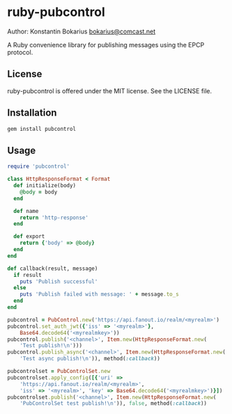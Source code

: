ruby-pubcontrol
===============

Author: Konstantin Bokarius <bokarius@comcast.net>

A Ruby convenience library for publishing messages using the EPCP protocol.

License
-------

ruby-pubcontrol is offered under the MIT license. See the LICENSE file.

Installation
------------

```sh
gem install pubcontrol
```

Usage
-----

```Ruby
require 'pubcontrol'

class HttpResponseFormat < Format
  def initialize(body)
    @body = body
  end

  def name
    return 'http-response'
  end

  def export
    return {'body' => @body}
  end
end

def callback(result, message)
  if result
    puts 'Publish successful'
  else
    puts 'Publish failed with message: ' + message.to_s
  end
end

pubcontrol = PubControl.new('https://api.fanout.io/realm/<myrealm>')
pubcontrol.set_auth_jwt({'iss' => '<myrealm>'},
    Base64.decode64('<myrealmkey>'))
pubcontrol.publish('<channel>', Item.new(HttpResponseFormat.new(
    'Test publish!\n')))
pubcontrol.publish_async('<channel>', Item.new(HttpResponseFormat.new(
    'Test async publish!\n')), method(:callback))

pubcontrolset = PubControlSet.new
pubcontrolset.apply_config([{'uri' => 
    'https://api.fanout.io/realm/<myrealm>', 
    'iss' => '<myrealm>', 'key' => Base64.decode64('<myrealmkey>')}])
pubcontrolset.publish('<channel>', Item.new(HttpResponseFormat.new(
    'PubControlSet test publish!\n')), false, method(:callback))
```
